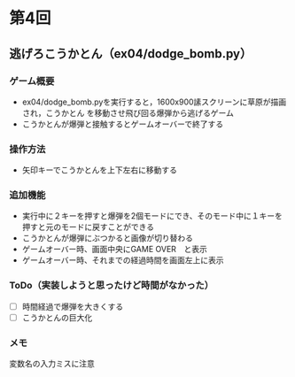 # 第4回
## 逃げろこうかとん（ex04/dodge_bomb.py）
### ゲーム概要
- ex04/dodge_bomb.pyを実行すると，1600x900䛾スクリーンに草原が描画され，こうかとん
を移動させ飛び回る爆弾から逃げるゲーム
- こうかとんが爆弾と接触するとゲームオーバーで終了する
### 操作方法
- 矢印キーでこうかとんを上下左右に移動する
### 追加機能
- 実行中に２キーを押すと爆弾を2個モードにでき、そのモード中に１キーを押すと元のモードに戻すことができる
- こうかとんが爆弾にぶつかると画像が切り替わる
- ゲームオーバー時、画面中央にGAME OVER　と表示
- ゲームオーバー時、それまでの経過時間を画面左上に表示
### ToDo（実装しようと思ったけど時間がなかった）
- [ ] 時間経過で爆弾を大きくする
- [ ] こうかとんの巨大化
### メモ
変数名の入力ミスに注意